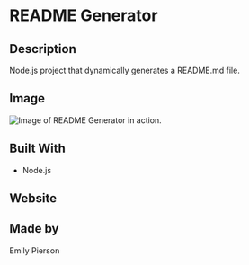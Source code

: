 # README Generator
## Description
Node.js project that dynamically generates a README.md file.

## Image
![Image of README Generator in action.](/assets/screenshot.png)

## Built With
* Node.js

## Website

## Made by 
Emily Pierson